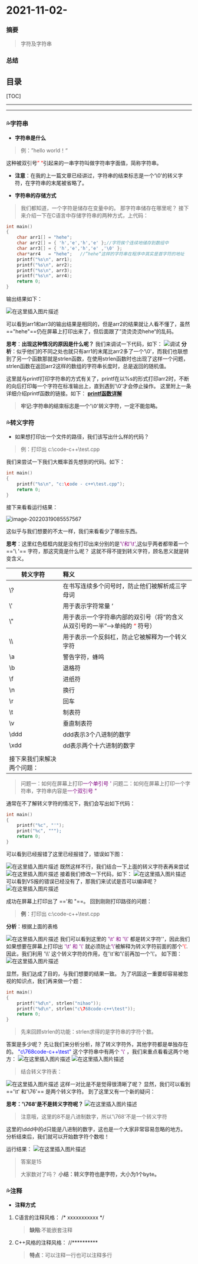

# 2021-11-02-

### 摘要
> 字符及字符串

### 总结
> 

目录
---
[TOC]

------

------

### 💦字符串

* **字符串是什么**

> 例：”hello world！“

 这种被双引号<font color=red>” “</font>引起来的一串字符叫做字符串字面值，简称字符串。

* **注意**：在我的上一篇文章已经讲过，字符串的结束标志是一个‘\0'的转义字符，在字符串的末尾被省略了。

* **字符串的存储方式**

>我们都知道，一个字符是储存在变量中的。
>那字符串储存在哪里呢？
>接下来介绍一下在C语言中存储字符串的两种方式，上代码：

```c
int main()
{
	char arr1[] = "hehe";
	char arr2[] = { 'h','e','h','e' };//字符挨个连续地储存到数组中
	char arr3[] = { 'h','e','h','e' ,'\0' };
	char*arr4   = "hehe";	//”hehe“这样的字符串在程序中其实是首字符的地址
	printf("%s\n", arr1);
	printf("%s\n", arr2);
	printf("%s\n", arr3);
	printf("%s\n", arr4);
	return 0;
}
```

 输出结果如下：

![在这里插入图片描述](https://raw.githubusercontent.com/sxfinn/picgo/master/img/202203182048102.png)



可以看到arr1和arr3的输出结果是相同的，但是arr2的结果就让人看不懂了，虽然 =="hehe"==仍在屏幕上打印出来了，但后面跟了”烫烫烫烫hehe“的乱码。

**思考**：**出现这种情况的原因是什么呢？**
我们来调试一下代码，如下：
![调试](https://raw.githubusercontent.com/sxfinn/picgo/master/img/202203182048109)
**分析**：似乎他们的不同之处也就只有arr1的末尾比arr2多了一个‘\0'，而我们也联想到了另一个函数那就是strlen函数，在使用strlen函数时也出现了这样一个问题，strlen函数在返回arr2这样的数组的字符串长度时，总是返回的随机值。

这里就与printf打印字符串的方式有关了，printf在以%s的形式打印arr2时，不断的向后打印每一个字符在标准输出上，直到遇到'\0'才会停止操作。
这里附上一条详细介绍printf函数的链接。如下：
[**printf函数详解**](http://cplusplus.com/reference/cstdio/printf/?kw=printf)

>**牢记:字符串的结束标志是一个'\0'转义字符，一定不能忽略。**

### 💦转义字符

* 如果想打印出一个文件的路径，我们该写出什么样的代码？

>例：打印出 c:\code-c++\test.cpp

我们来尝试一下我们大概率首先想到的代码。如下：

```c
int main()
{
	printf("%s\n", "c:\code - c++\test.cpp");		
	return 0;
}
```

接下来看看运行结果：

![image-20220319085557567](https://raw.githubusercontent.com/sxfinn/picgo/master/img/202203190856665.png)


这似乎与我们想要的不太一样，我们来看看少了哪些东西。

**思考**：这里红色框框内就是没有打印出来分别的是<font color=purple>'\\'和'\t'</font>,这似乎两者都带着一个 =='\\ '== 字符，那这究竟是什么呢？
这就不得不提到转义字符，顾名思义就是转变含义。



| 转义字符                   | 释义                                                         |
| -------------------------- | :----------------------------------------------------------- |
| \\?                        | 在书写连续多个问号时，防止他们被解析成三字母词               |
| \\'                        | 用于表示字符常量 ’                                           |
| \\"                        | 用于表示一个字符串内部的双引号（将”的含义从双引号的一半”—>单纯的<font color=red> “ </font>符号） |
| \\\                        | 用于表示一个反斜杠，防止它被解释为一个转义字符               |
| \\a                        | 警告字符，蜂鸣                                               |
| \\b                        | 退格符                                                       |
| \\f                        | 进纸符                                                       |
| \\n                        | 换行                                                         |
| \\r                        | 回车                                                         |
| \\t                        | 制表符                                                       |
| \\v                        | 垂直制表符                                                   |
| \\ddd                      | ddd表示3个八进制的数字                                       |
| \\xdd                      | dd表示两个十六进制的数字                                     |
|                            |                                                              |
| 接下来我们来解决两个问题： |                                                              |

>问题一：如何在屏幕上打印<font color =purple>一个单引号 '</font>
>问题二：如何在屏幕上打印一个字符串，字符串内容是<font color =purple>一个双引号 "</font>

通常在不了解转义字符的情况下，我们会写出如下代码：

```c
int main()
{
	printf("%c", "'");
	print("%c", """);
	return 0;
}
```

可以看到已经报错了这里已经报错了，错误如下图：


![在这里插入图片描述](https://raw.githubusercontent.com/sxfinn/picgo/master/img/202203182050225.png)
既然这样不行，我们结合一下上面的转义字符表再来尝试
![在这里插入图片描述](https://raw.githubusercontent.com/sxfinn/picgo/master/img/202203182050221.png)
接着我们修改一下代码，如下：
![在这里插入图片描述](https://raw.githubusercontent.com/sxfinn/picgo/master/img/202203182050240)
可以看到VS报的错误已经没有了，那我们来试试是否可以编译呢？
![在这里插入图片描述](https://raw.githubusercontent.com/sxfinn/picgo/master/img/202203182050249.png)

成功在屏幕上打印出了 ==\'和 \"==。
回到刚刚打印路径的问题：

>**例**：打印出 c:\code-c++\test.cpp

**分析**：根据上面的表格

![在这里插入图片描述](https://raw.githubusercontent.com/sxfinn/picgo/master/img/202203182050889.png)
我们可以看到这里的<font color=purple> '\\t' 和 '\\\\' </font>都是转义字符'\'，因此我们如果想要在屏幕上打印出<font color=purple> '\\t' 和 '\\\' </font>就必须防止<font color=purple>‘\’</font>被解释为转义字符前面的那个<font color=red>'\\'</font>.
因此，我们利用 '\\\\' 这个转义字符的作用，在'\t'和'\\'前再加一个'\\'。
如下图：
![在这里插入图片描述](https://raw.githubusercontent.com/sxfinn/picgo/master/img/202203182050888.png)



显然，我们达成了目的，与我们想要的结果一致。
为了巩固这一重要却容易被忽视的知识点，我们再来做一个题：

```c
int main()
{
	printf("%d\n", strlen("nihao"));
	printf("%d\n", strlen("c\768code-c++\test"));	
	return 0;
}
```

>先来回顾strlen的功能：strlen求得的是字符串的字符个数。

答案是多少呢？
先让我们来分析分析，除了转义字符外，其他字符都是单独存在的。
<font color=blue>"c\768code-c++\test" </font>这个字符串中有两个<font color=purple> '\\' </font>，我们来重点看看这两个地方：
![在这里插入图片描述](https://raw.githubusercontent.com/sxfinn/picgo/master/img/202203182050900.png)
![在这里插入图片描述](E:\C语言笔记\assets\【初识C语言】转义字符\180fe06bb3014b53808383f88f74f858.png)

>结合转义字符表：

![在这里插入图片描述](https://raw.githubusercontent.com/sxfinn/picgo/master/img/202203182051714.png)
这样一对比是不是觉得很清晰了呢？
显然，我们可以看到 =='\t' 和'\76'== 是两个转义字符。
到了这里又有一个新的疑问：

**思考：'\768'是不是转义字符呢？**
![在这里插入图片描述](https://raw.githubusercontent.com/sxfinn/picgo/master/img/202203182051723.png)

>注意哦，这里的8不是八进制数字，所以'\768'不是一个转义字符


这里的\ddd中的d只能是八进制的数字，这也是一个大家非常容易忽略的地方。
分析结束后，我们就可以开始数字符个数啦！

运行结果：
![在这里插入图片描述](https://raw.githubusercontent.com/sxfinn/picgo/master/img/202203182051738)

>答案是15
>
>大家数对了吗？
>**小结：转义字符也是字符，大小为1个byte。**

### 💦注释

 - **注释方式**

 1. C语言的注释风格：
    /* xxxxxxxxxxx */

     > **缺陷**:不能嵌套注释

 2. C++风格的注释风格：
    //**********

    >**特点**：可以注释一行也可以注释多行



